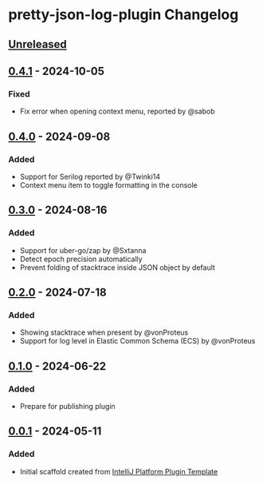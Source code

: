 <!-- Keep a Changelog guide -> https://keepachangelog.com -->

# pretty-json-log-plugin Changelog

## [Unreleased]

## [0.4.1] - 2024-10-05

### Fixed

- Fix error when opening context menu, reported by @sabob

## [0.4.0] - 2024-09-08

### Added

- Support for Serilog reported by @Twinki14
- Context menu item to toggle formatting in the console

## [0.3.0] - 2024-08-16

### Added

- Support for uber-go/zap by @Sxtanna
- Detect epoch precision automatically
- Prevent folding of stacktrace inside JSON object by default

## [0.2.0] - 2024-07-18

### Added

- Showing stacktrace when present by @vonProteus
- Support for log level in Elastic Common Schema (ECS) by @vonProteus

## [0.1.0] - 2024-06-22

### Added

- Prepare for publishing plugin

## [0.0.1] - 2024-05-11

### Added

- Initial scaffold created
  from [IntelliJ Platform Plugin Template](https://github.com/JetBrains/intellij-platform-plugin-template)

[Unreleased]: https://github.com/orangain/pretty-json-log-plugin/compare/v0.4.1...HEAD
[0.4.1]: https://github.com/orangain/pretty-json-log-plugin/compare/v0.4.0...v0.4.1
[0.4.0]: https://github.com/orangain/pretty-json-log-plugin/compare/v0.3.0...v0.4.0
[0.3.0]: https://github.com/orangain/pretty-json-log-plugin/compare/v0.2.0...v0.3.0
[0.2.0]: https://github.com/orangain/pretty-json-log-plugin/compare/v0.1.0...v0.2.0
[0.1.0]: https://github.com/orangain/pretty-json-log-plugin/compare/v0.0.1...v0.1.0
[0.0.1]: https://github.com/orangain/pretty-json-log-plugin/commits/v0.0.1

